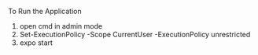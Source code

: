 

To Run the Application 
  1. open cmd in admin mode
  2. Set-ExecutionPolicy -Scope CurrentUser -ExecutionPolicy unrestricted
  3. expo start


